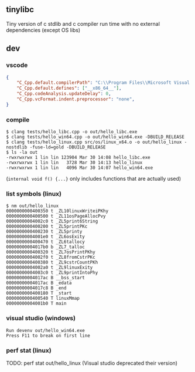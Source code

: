 ## tinylibc

Tiny version of c stdlib and c compiler run time with no external dependencies (except OS libs)

## dev

### vscode
```json
{
    "C_Cpp.default.compilerPath": "C:\\Program Files\\Microsoft Visual Studio\\2022\\Community\\VC\\Tools\\Llvm\\x64\\bin\\clang.exe",
    "C_Cpp.default.defines": ["__x86_64__"],
    "C_Cpp.codeAnalysis.updateDelay": 0,
    "C_Cpp.vcFormat.indent.preprocessor": "none",
}
```

### compile
```
$ clang tests/hello_libc.cpp -o out/hello_libc.exe
$ clang tests/hello_win64.cpp -o out/hello_win64.exe -DBUILD_RELEASE
$ clang tests/hello_linux.cpp src/os/linux_x64.o -o out/hello_linux -nostdlib -fuse-ld=gold -DBUILD_RELEASE
$ ls -la out
-rwxrwxrwx 1 lin lin 123904 Mar 30 14:08 hello_libc.exe
-rwxrwxrwx 1 lin lin   3728 Mar 30 14:13 hello_linux
-rwxrwxrwx 1 lin lin   4096 Mar 30 14:07 hello_win64.exe
```
(`internal void f() {...}` only includes functions that are actually used)

### list symbols (linux)
```
$ nm out/hello_linux
0000000000400350 t _ZL10linuxWriteiPKhy
0000000000400500 t _ZL11osPageAllocPvy
00000000004002c0 t _ZL5print6String
0000000000400200 t _ZL5printPKc
0000000000400230 t _ZL5printy
00000000004001e0 t _ZL6osExity
0000000000400470 t _ZL6tallocy
00000000004017b0 b _ZL7_talloc
0000000000400320 t _ZL7osPrintPKhy
00000000004002f0 t _ZL8fromCstrPKc
0000000000400380 t _ZL9cstrCountPKh
00000000004002a0 t _ZL9linuxExity
00000000004003c0 t _ZL9printIntoPhy
00000000004017ac B __bss_start
00000000004017ac B _edata
00000000004017c8 B _end
0000000000400180 T _start
0000000000400540 T linuxMmap
00000000004001b0 T main
```

### visual studio (windows)
```
Run devenv out/hello_win64.exe
Press F11 to break on first line
```

### perf stat (linux)
TODO: perf stat out/hello_linux
(Visual studio deprecated their version)
